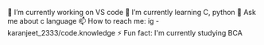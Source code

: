  🔭 I’m currently working on VS code 
🌱 I’m currently learning C, python 
💬 Ask me about c language 
📫 How to reach me: ig - karanjeet_2333/code.knowledge
⚡ Fun fact: I'm currently studying BCA

<!---
karanjeet2333/karanjeet2333 is a ✨ special ✨ repository because its `README.md` (this file) appears on your GitHub profile.
You can click the Preview link to take a look at your changes.
--->

